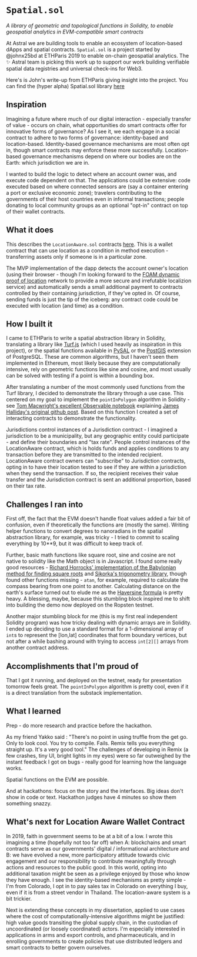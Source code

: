 # `Spatial.sol`

_A library of geometric and topological functions in Solidity, to enable geospatial analytics in EVM-compatible smart contracts_

At Astral we are building tools to enable an ecosystem of location-based dApps and spatial contracts. `Spatial.sol` is a project started by @johnx25bd at ETHParis 2019 to enable on-chain geospatial analytics. The ✨ Astral team is picking this work up to support our work building verifiable spatial data registries and universal check-ins for Web3.

Here's is John's write-up from ETHParis giving insight into the project. You can find the (hyper alpha) Spatial.sol library [here](./contracts/Spatial.sol)
## Inspiration

Imagining a future where much of our digital interaction - especially transfer of value - occurs on chain, what opportunities do smart contracts offer for innovative forms of governance? As I see it, we each engage in a social contract to adhere to two forms of governance: identity-based and location-based. Identity-based governance mechanisms are most often opt in, though smart contracts may enforce these more successfully. Location-based governance mechanisms depend on where our bodies are on the Earth: which jurisdiction we are in.

I wanted to build the logic to detect where an account owner was, and execute code dependent on that. The applications could be extensive: code executed based on where connected sensors are (say a container entering a port or exclusive economic zone); travelers contributing to the governments of their host countries even in informal transactions; people donating to local community groups as an optional "opt-in" contract on top of their wallet contracts.

## What it does

This describes the `LocationAware.sol` contracts [here](.contracts/LocationAware.sol). This is a wallet contract that can use location as a condition in method execution - transferring assets only if someone is in a particular zone. 

The MVP implementation of the dapp detects the account owner's location (using their browser - though I'm looking forward to the [FOAM dynamic proof of location](https://foam.space/location) network to provide a more secure and irrefutable localizion service) and automatically sends a small additional payment to contracts controlled by their containing jurisdiction, if they've opted in. Of course, sending funds is just the tip of the iceberg: any contract code could be executed with location (and time) as a condition. 

## How I built it

I came to ETHParis to write a spatial abstraction library in Solidity, translating a library like [Turf.js](https://turfjs.org/) (which I used heavily as inspiration in this project), or the spatial functions available in [PySAL](https://pysal.org/) or the [PostGIS](https://postgis.net/) extension of PostgreSQL. These are common algorithms, but I haven't seen them implemented in Ethereum, most likely because they are computationally intensive, rely on geometric functions like sine and cosine, and most usually can be solved with testing if a point is within a bounding box.

After translating a number of the most commonly used functions from the Turf library, I decided to demonstrate the library through a use case. This centered on my goal to implement the `pointInPolygon` algorithm in Solidity - see [Tom Macwright's excellent Observable notebook](https://observablehq.com/@tmcw/understanding-point-in-polygon) explaining [James Halliday's original github post](https://github.com/substack/point-in-polygon). Based on this function I created a set of interacting contracts to demonstrate the functionality.

Jurisdictions control instances of a Jurisdiction contract - I imagined a jurisdiction to be a municipality, but any geographic entity could participate - and define their boundaries and "tax rate". People control instances of the LocationAware contract, which is holds funds and applies conditions to any transaction before they are transmitted to the intended recipient. LocationAware contract owners can "subscribe" to Jurisdiction contracts, opting in to have their location tested to see if they are within a jurisdiction when they send the transaction. If so, the recipient receives their value transfer and the Jurisdiction contract is sent an additional proportion, based on their tax rate.

## Challenges I ran into

First off, the fact that the EVM doesn't handle float values added a fair bit of confusion, even if theoretically the functions are (mostly the same). Writing helper functions to convert degrees to nanoradians in the spatial abstraction library, for example, was tricky - I tried to commit to scaling everything by 10**9, but it was difficult to keep track of.

Further, basic math functions like square root, sine and cosine are not native to solidity like the Math object is in Javascript. I found some really good resources - [Richard Horrocks' implementation of the Babylonian method for finding square roots](https://ethereum.stackexchange.com/questions/2910/can-i-square-root-in-solidity) and [Sikorka's trigonometry library](https://github.com/Sikorkaio/sikorka/blob/master/contracts/trigonometry.sol), though found other functions missing - `atan`, for example, required to calculate the compass bearing from one point to another. Calculating distance on the earth's surface turned out to elude me as the [Haversine formula](https://en.wikipedia.org/wiki/Haversine_formula) is pretty heavy. A blessing, maybe, because this stumbling block inspired me to shift into building the demo now deployed on the Ropsten testnet.

Another major stumbling block for me (this is my first real independent Solidity program) was how tricky dealing with dynamic arrays are in Solidity. I ended up deciding to use a standard format for a 1-dimensional array of `int`s to represent the [lon,lat] coordinates that form boundary vertices, but not after a while bashing around with trying to access `int[2][]` arrays from another contract address.

## Accomplishments that I'm proud of

That I got it running, and deployed on the testnet, ready for presentation tomorrow feels great. The `pointInPolygon` algorithm is pretty cool, even if it is a direct translation from the substack implementation.

## What I learned

Prep - do more research and practice before the hackathon.

As my friend Yakko said : "There's no point in using truffle from the get go. Only to look cool. You try to compile. Fails. Remix tells you everything straight up. It's a very good tool." The challenges of developing in Remix (a few crashes, tiny UI, bright lights in my eyes) were so far outweighed by the instant feedback I got on bugs - really good for learning how the language works.

Spatial functions on the EVM are possible.

And at hackathons: focus on the story and the interfaces. Big ideas don't show in code or text. Hackathon judges have 4 minutes so show them something snazzy.

## What's next for Location Aware Wallet Contract

In 2019, faith in government seems to be at a bit of a low. I wrote this imagining a time (hopefully not too far off) when A: blockchains and smart contracts serve as our governments' digital / informational architecture and B: we have evolved a new, more participatory attitude towards civic engagement and our responsibility to contribute meaningfully through actions and resources to the public good. In this world, opting into additional taxation might be seen as a privilege enjoyed by those who know they have enough. I see the identity-based mechanisms as pretty simple - I'm from Colorado, I opt in to pay sales tax in Colorado on everything I buy, even if it is from a street vendor in Thailand. The location-aware system is a bit trickier.

Next is extending these concepts in my dissertation, applied to use cases where the cost of computationally-intensive algorithms might be justified: high value goods transiting the global supply chain, in the custodian of uncoordinated (or loosely coordinated) actors. I'm especially interested in applications in arms and export controls, and pharmaceuticals, and in enrolling governments to create policies that use distributed ledgers and smart contracts to better govern ourselves.
